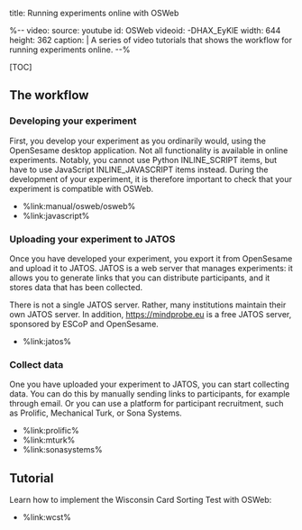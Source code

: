 title: Running experiments online with OSWeb


%--
video:
 source: youtube
 id: OSWeb
 videoid: -DHAX_EyKlE
 width: 644
 height: 362
 caption: |
  A series of video tutorials that shows the workflow for running experiments online.
--%


[TOC]


## The workflow


### Developing your experiment

First, you develop your experiment as you ordinarily would, using the OpenSesame desktop application. Not all functionality is available in online experiments. Notably, you cannot use Python INLINE_SCRIPT items, but have to use JavaScript INLINE_JAVASCRIPT items instead. During the development of your experiment, it is therefore important to check that your experiment is compatible with OSWeb.

- %link:manual/osweb/osweb%
- %link:javascript%


### Uploading your experiment to JATOS

Once you have developed your experiment, you export it from OpenSesame and upload it to JATOS. JATOS is a web server that manages experiments: it allows you to generate links that you can distribute participants, and it stores data that has been collected.

There is not a single JATOS server. Rather, many institutions maintain their own JATOS server. In addition, <https://mindprobe.eu> is a free JATOS server, sponsored by ESCoP and OpenSesame.

- %link:jatos%


### Collect data

One you have uploaded your experiment to JATOS, you can start collecting data. You can do this by manually sending links to participants, for example through email. Or you can use a platform for participant recruitment, such as Prolific, Mechanical Turk, or Sona Systems.

- %link:prolific%
- %link:mturk%
- %link:sonasystems%


## Tutorial

Learn how to implement the Wisconsin Card Sorting Test with OSWeb:

- %link:wcst%
